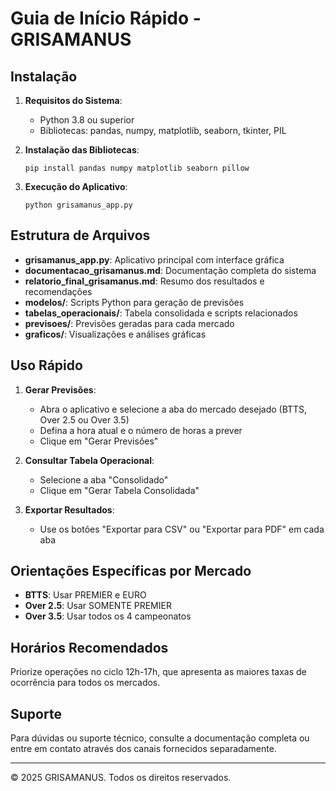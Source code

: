 # Guia de Início Rápido - GRISAMANUS

## Instalação

1. **Requisitos do Sistema**:
   - Python 3.8 ou superior
   - Bibliotecas: pandas, numpy, matplotlib, seaborn, tkinter, PIL

2. **Instalação das Bibliotecas**:
   ```
   pip install pandas numpy matplotlib seaborn pillow
   ```

3. **Execução do Aplicativo**:
   ```
   python grisamanus_app.py
   ```

## Estrutura de Arquivos

- **grisamanus_app.py**: Aplicativo principal com interface gráfica
- **documentacao_grisamanus.md**: Documentação completa do sistema
- **relatorio_final_grisamanus.md**: Resumo dos resultados e recomendações
- **modelos/**: Scripts Python para geração de previsões
- **tabelas_operacionais/**: Tabela consolidada e scripts relacionados
- **previsoes/**: Previsões geradas para cada mercado
- **graficos/**: Visualizações e análises gráficas

## Uso Rápido

1. **Gerar Previsões**:
   - Abra o aplicativo e selecione a aba do mercado desejado (BTTS, Over 2.5 ou Over 3.5)
   - Defina a hora atual e o número de horas a prever
   - Clique em "Gerar Previsões"

2. **Consultar Tabela Operacional**:
   - Selecione a aba "Consolidado"
   - Clique em "Gerar Tabela Consolidada"

3. **Exportar Resultados**:
   - Use os botões "Exportar para CSV" ou "Exportar para PDF" em cada aba

## Orientações Específicas por Mercado

- **BTTS**: Usar PREMIER e EURO
- **Over 2.5**: Usar SOMENTE PREMIER
- **Over 3.5**: Usar todos os 4 campeonatos

## Horários Recomendados

Priorize operações no ciclo 12h-17h, que apresenta as maiores taxas de ocorrência para todos os mercados.

## Suporte

Para dúvidas ou suporte técnico, consulte a documentação completa ou entre em contato através dos canais fornecidos separadamente.

---

© 2025 GRISAMANUS. Todos os direitos reservados.
